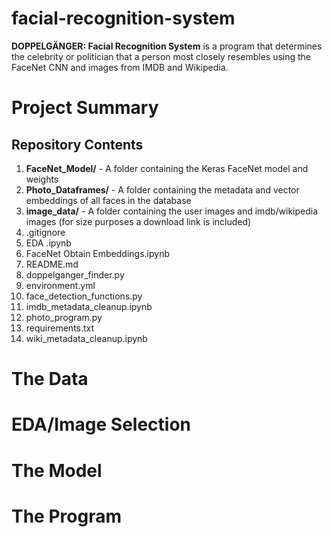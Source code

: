 # facial-recognition-system

**DOPPELGÄNGER: Facial Recognition System** is a program that determines the celebrity or politician that a person most closely resembles using the FaceNet CNN and images from IMDB and Wikipedia.

# Project Summary

## Repository Contents
  1.	**FaceNet_Model/** - A folder containing the Keras FaceNet model and weights
  2.	**Photo_Dataframes/** - A folder containing the metadata and vector embeddings of all faces in the database
  3.	**image_data/** - A folder containing the user images and imdb/wikipedia images (for size purposes a download link is included)
  4.	.gitignore
  5.	EDA .ipynb
  6.	FaceNet Obtain Embeddings.ipynb
  7.	README.md
  8.	doppelganger_finder.py
  9.	environment.yml
  10.	face_detection_functions.py
  11.	imdb_metadata_cleanup.ipynb
  12.	photo_program.py
  13.	requirements.txt
  14.	wiki_metadata_cleanup.ipynb



# The Data

# EDA/Image Selection

# The Model

# The Program
